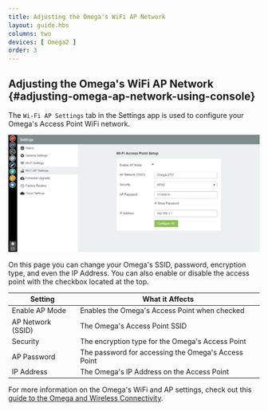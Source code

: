 ```yaml
---
title: Adjusting the Omega's WiFi AP Network
layout: guide.hbs
columns: two
devices: [ Omega2 ]
order: 3
---
```


## Adjusting the Omega's WiFi AP Network {#adjusting-omega-ap-network-using-console}

The `Wi-Fi AP Settings` tab in the Settings app is used to configure your Omega's Access Point WiFi network.

![Ap-Network-Page](../img/ap-network-page-1.png)

On this page you can change your Omega's SSID, password, encryption type, and even the IP Address. You can also enable or disable the access point with the checkbox located at the top.

|Setting | What it Affects |
| --- | --- |
| Enable AP Mode | Enables the Omega's Access Point when checked|
| AP Network (SSID) | The Omega's Access Point SSID |
| Security | The encryption type for the Omega's Access Point |
| AP Password | The password for accessing the Omega's Access Point |
| IP Address | The Omega's IP Address on the Access Point |

For more information on the Omega's WiFi and AP settings, check out this [guide to the Omega and Wireless Connectivity](../../Doing-Stuff/Connectivity/The-Omega-and-Wireless).
